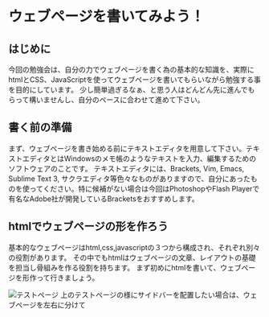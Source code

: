 # ウェブページを書いてみよう！

## はじめに

 今回の勉強会は、自分の力でウェブページを書く為の基本的な知識を、実際にhtmlとCSS、JavaScriptを使ってウェブページを書いてもらいながら勉強する事を目的にしています。
 少し簡単過ぎるなぁ、と思う人はどんどん先に進んでもらって構いませんし、自分のペースに合わせて進めて下さい。

## 書く前の準備

 まず、ウェブページを書き始める前にテキストエディタを用意して下さい。テキストエディタとはWindowsのメモ帳のようなテキストを入力、編集するためのソフトウェアのことです。
テキストエディタには、Brackets, Vim, Emacs, Sublime Text 3, サクラエディタ等色々なものがありますので、自分にあったものを使ってください。特に候補がない場合は今回はPhotoshopやFlash Playerで有名なAdobe社が開発しているBracketsをおすすめします。

## htmlでウェブページの形を作ろう

 基本的なウェブページはhtml,css,javascriptの３つから構成され、それぞれ別々の役割があります。
 その中でもhtmlはウェブページの文章、レイアウトの基礎を担当し骨組みを作る役割を持ちます。
 まず初めにhtmlを書いて、ウェブページを形作って行きましょう。

 ![テストページ](figure1.jpg)
 上のテストページの様にサイドバーを配置したい場合は、ウェブページを左右に分けて
